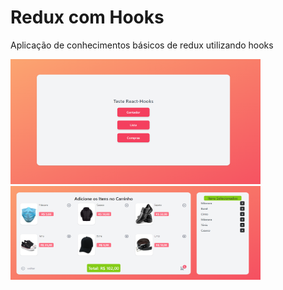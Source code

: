 # Redux com Hooks

Aplicação de conhecimentos básicos de redux utilizando hooks

<img src="./src/app/img/redme/img01.png" width="400px" height="200px"/> 
<img src="./src/app/img/redme/img02.png" width="400px" height="150px"/> 